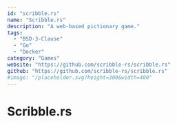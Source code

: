 ```yaml
---
id: "scribble.rs"
name: "Scribble.rs"
description: "A web-based pictionary game."
tags:
  - "BSD-3-Clause"
  - "Go"
  - "Docker"
category: "Games"
website: "https://github.com/scribble-rs/scribble.rs"
github: "https://github.com/scribble-rs/scribble.rs"
#image: "/placeholder.svg?height=300&width=400"
---
```


# Scribble.rs
